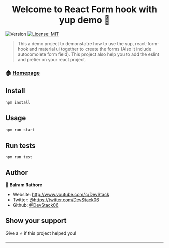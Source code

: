 <h1 align="center">Welcome to React Form hook with yup demo 👋</h1>
<p>
  <img alt="Version" src="https://img.shields.io/badge/version-0.1.0-blue.svg?cacheSeconds=2592000" />
  <a href="#" target="_blank">
    <img alt="License: MIT" src="https://img.shields.io/badge/License-MIT-yellow.svg" />
  </a>
  
</p>

> This a demo project to demonstatre how to use the yup, react-form-hook and material ui together to create the forms (Also it include autocomolete form field). This project also help you to add the eslint and pretier on your react project.

### 🏠 [Homepage](http://localhost:3000/)

## Install

```sh
npm install
```

## Usage

```sh
npm run start
```

## Run tests

```sh
npm run test
```

## Author

👤 **Balram Rathore**

- Website: http://www.youtube.com/c/DevStack
- Twitter: [@https:\/\/twitter.com\/DevStack06](https://twitter.com/https://twitter.com/DevStack06)
- Github: [@DevStack06](https://github.com/DevStack06)

## Show your support

Give a ⭐️ if this project helped you!

---
